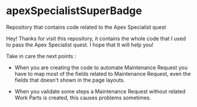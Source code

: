 # apexSpecialistSuperBadge
Repository that contains code related to the Apex Specialist quest

Hey! Thanks for visit this repository, it contains the whole code that I used to pass 
the Apex Specialist quest. I hope that It will help you!

Take in care the next points : 

- When you are creating the code to automate Maintenance Request you have to map
  most of the fields related to Maintenance Request, even the fields that doesn't 
  shown in the page layouts.
  
- When you validate some steps a Maintenance Request without related Work Parts is
  created, this causes problems sometimes.

